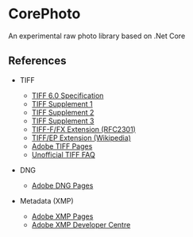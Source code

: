 # CorePhoto
An experimental raw photo library based on .Net Core

## References
- TIFF
  - [TIFF 6.0 Specification](http://partners.adobe.com/public/developer/en/tiff/TIFF6.pdf)
  - [TIFF Supplement 1](http://partners.adobe.com/public/developer/en/tiff/TIFFPM6.pdf)
  - [TIFF Supplement 2](http://partners.adobe.com/public/developer/en/tiff/TIFFphotoshop.pdf)
  - [TIFF Supplement 3](http://chriscox.org/TIFFTN3d1.pdf)
  - [TIFF-F/FX Extension (RFC2301)](http://www.ietf.org/rfc/rfc2301.txt)
  - [TIFF/EP Extension (Wikipedia)](https://en.wikipedia.org/wiki/TIFF/EP)
  - [Adobe TIFF Pages](http://partners.adobe.com/public/developer/tiff/index.html)
  - [Unofficial TIFF FAQ](http://www.awaresystems.be/imaging/tiff/faq.html)

- DNG
  - [Adobe DNG Pages](https://helpx.adobe.com/photoshop/digital-negative.html)

- Metadata (XMP)
  - [Adobe XMP Pages](http://www.adobe.com/products/xmp.html)
  - [Adobe XMP Developer Centre](http://www.adobe.com/devnet/xmp.html)